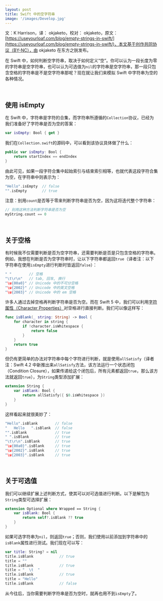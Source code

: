 ```yaml
---
layout: post
title: Swift 中的空字符串
image: '/images/Develop.jpg'
---
```


文：K Harrison，译： okjaketo，校对： okjaketo，原文：[https://useyourloaf.com/blog/empty-strings-in-swift/](https://useyourloaf.com/blog/empty-strings-in-swift/)，本文基于创作共同协议（BY-NC），由 okjaketo 在东方之胱发布。

在 Swift 中，如何判断空字符串，取决于如何定义“空”。你可以认为一段长度为零的字符串是空字符串，也可以认为可选值为`nil`的字符串是空字符串，那一段只包含空格的字符串是不是空字符串那呢？现在就让我们来模拟 Swift 中字符串为空的各种情况。

<br/>

## 使用 isEmpty

在 Swift 中，字符串是字符的合集，而字符串所遵循的`Collection`协议，已经为我们准备好了字符串是否为空的答案：
```swift
var isEmpty: Bool { get }
```
我们在`Collection.swift`的源码中，可以看到该协议具体做了什么：
```swift
public var isEmpty: Bool {
    return startIndex == endIndex
}
```
由此可见，如果一段字符合集中起始索引与结束索引相等，也就代表这段字符合集为空，在字符串中则表示为：
```swift
"Hello".isEmpty  // false
"".isEmpty       // true
```
注意：别用`count`是否等于零来判断字符串是否为空，因为这将迭代整个字符串：
```swift
// 别用这种方法判断字符串是否为空
myString.count == 0
```

<br/>

## 关于空格

有时候我不仅需要判断是否为空字符串，还需要判断是否是只包含空格的字符串。例如，我想在判断是否为空字符串时，让以下字符串都返回`true`（译者注：以下字符串在使用`isEmpty`进行判断时皆返回`false`）：
```swift
" "        // 空格
"\t\r\n"   // tab, 回车, 换行
"\u{00a0}" // Unicode 中的不可分空格
"\u{2002}" // Unicode 中的英文空格
"\u{2003}" // Unicode 中的 em 空格
```
许多人通过去掉空格再判断字符串是否为空。而在 Swift 5 中，我们可以利用[字符属性（Character Properties）](https://useyourloaf.com/blog/character-properties-in-swift-5/)对空格进行直接判断。我们可以像这样写：
```swift
func isBlank(_ string: String) -> Bool {
    for character in string {
        if !character.isWhitespace {
            return false
        }
    }
    return true
}
```
但仍有更简单的办法对字符串中每个字符进行判断，就是使用`allSatisfy`（译者注：Swift 4.2 中新推出来`allSatisfy`方法，该方法运行一个状态闭包（Condition Closure），如果传递给这个闭包后，所有元素都返回`true`，那么该方法就返回`true`），为`String`类型添加扩展：
```swift
extension String {
    var isBlank: Bool {
        return allSatisfy({ $0.isWhitespace })
    }   
}
```
这样看起来就很美妙了：
```swift
"Hello".isBlank        // false
"   Hello   ".isBlank  // false
"".isBlank             // true
" ".isBlank            // true
"\t\r\n".isBlank       // true
"\u{00a0}".isBlank     // true
"\u{2002}".isBlank     // true
"\u{2003}".isBlank     // true
```

<br/>

## 关于可选值
我们可以继续扩展上述判断方式，使其可以对可选值进行判断。以下是解包为`String`类型可选择扩展：
```swift
extension Optional where Wrapped == String {
    var isBlank: Bool {
        return self?.isBlank ?? true
    }
}
```
如果可选字符串为`nil`，则返回`true`；否则，我们使用以前添加到字符串中的`isBlank`属性进行测试。我们现在可以写：
```swift
var title: String? = nil
title.isBlank            // true
title = ""               
title.isBlank            // true
title = "  \t  "               
title.isBlank            // true
title = "Hello"
title.isBlank            // false
```
从今往后，当你需要判断字符串是否为空时，就再也用不到`isEmpty`了。
